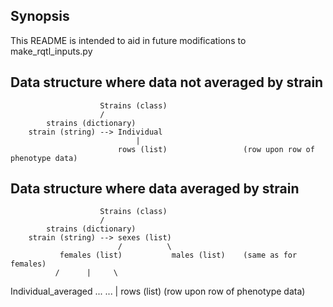 ## Synopsis
This README is intended to aid in future modifications to make_rqtl_inputs.py

## Data structure where data not averaged by strain
						Strains (class)					
						/
			strains (dictionary)
		strain (string) --> Individual
                                |
							rows (list) 				(row upon row of phenotype data)
		
		
## Data structure where data averaged by strain
						Strains (class)			
						/
			strains (dictionary)
		strain (string) --> sexes (list)
							/          \
			   females (list)           males (list)	(same as for females)
              /      |     \          
Individual_averaged  ...   ...
        |
	rows (list) 										(row upon row of phenotype data)

